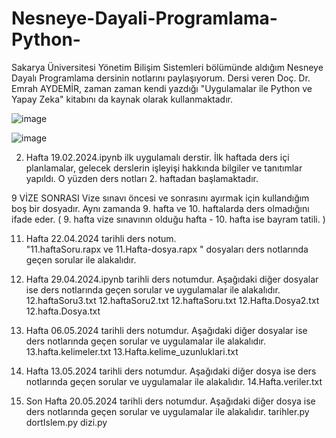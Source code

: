 # Nesneye-Dayali-Programlama-Python-
 Sakarya Üniversitesi Yönetim Bilişim Sistemleri bölümünde aldığım Nesneye Dayalı Programlama dersinin notlarını paylaşıyorum. Dersi veren Doç. Dr. Emrah AYDEMİR, zaman zaman kendi yazdığı "Uygulamalar ile Python ve Yapay Zeka" kitabını da kaynak olarak kullanmaktadır.

![image](https://github.com/M-Reyy/Nesneye-Dayali-Programlama-Python-/assets/55940636/d89b594e-b0ac-4755-b879-bf0f60d1255e)

![image](https://github.com/M-Reyy/Nesneye-Dayali-Programlama-Python-/assets/55940636/fe38aaac-718d-4788-ad74-5388224fe8d6)





2. Hafta 19.02.2024.ipynb ilk uygulamalı derstir. İlk haftada ders içi planlamalar, gelecek derslerin işleyişi hakkında bilgiler ve tanıtımlar yapıldı. O yüzden ders notları 2. haftadan başlamaktadır.

9 VİZE SONRASI
Vize sınavı öncesi ve sonrasını ayırmak için kullandığım boş bir dosyadır. Aynı zamanda 9. hafta ve 10. haftalarda ders olmadığını ifade eder. ( 9. hafta vize sınavının olduğu hafta - 10. hafta ise bayram tatili. )

11. Hafta 22.04.2024 tarihli ders notum.  
"11.haftaSoru.rapx ve 11.Hafta-dosya.rapx "  dosyaları ders notlarında geçen sorular ile alakalıdır. 

12. Hafta 29.04.2024.ipynb tarihli ders notumdur.  Aşağıdaki diğer dosyalar ise ders notlarında geçen sorular ve uygulamalar ile alakalıdır. 
12.haftaSoru3.txt
12.haftaSoru2.txt
12.haftaSoru.txt
12.Hafta.Dosya2.txt
12.hafta.Dosya.txt


13. Hafta 06.05.2024 tarihli ders notumdur. Aşağıdaki diğer dosyalar ise ders notlarında geçen sorular ve uygulamalar ile alakalıdır. 
13.hafta.kelimeler.txt
13.Hafta.kelime_uzunluklari.txt

14. Hafta 13.05.2024 tarihli ders notumdur. Aşağıdaki diğer dosya ise ders notlarında geçen sorular ve uygulamalar ile alakalıdır. 
14.Hafta.veriler.txt

15. Son Hafta 20.05.2024 tarihli ders notumdur. Aşağıdaki diğer dosya ise ders notlarında geçen sorular ve uygulamalar ile alakalıdır. 
tarihler.py
dortIslem.py
dizi.py


